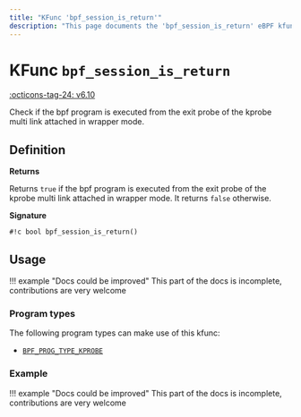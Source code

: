 ```yaml
---
title: "KFunc 'bpf_session_is_return'"
description: "This page documents the 'bpf_session_is_return' eBPF kfunc, including its definition, usage, program types that can use it, and examples."
---
```

# KFunc `bpf_session_is_return`

<!-- [FEATURE_TAG](bpf_session_is_return) -->
[:octicons-tag-24: v6.10](https://github.com/torvalds/linux/commit/adf46d88ae4b2557f7e2e02547a25fb866935711)
<!-- [/FEATURE_TAG] -->

Check if the bpf program is executed from the exit probe of the kprobe multi link attached in wrapper mode.

## Definition

**Returns**

Returns `true` if the bpf program is executed from the exit probe of the kprobe multi link attached in wrapper mode. It returns `false` otherwise.

**Signature**

<!-- [KFUNC_DEF] -->
`#!c bool bpf_session_is_return()`
<!-- [/KFUNC_DEF] -->

## Usage

!!! example "Docs could be improved"
    This part of the docs is incomplete, contributions are very welcome

### Program types

The following program types can make use of this kfunc:

<!-- [KFUNC_PROG_REF] -->
- [`BPF_PROG_TYPE_KPROBE`](../program-type/BPF_PROG_TYPE_KPROBE.md)
<!-- [/KFUNC_PROG_REF] -->

### Example

!!! example "Docs could be improved"
    This part of the docs is incomplete, contributions are very welcome

